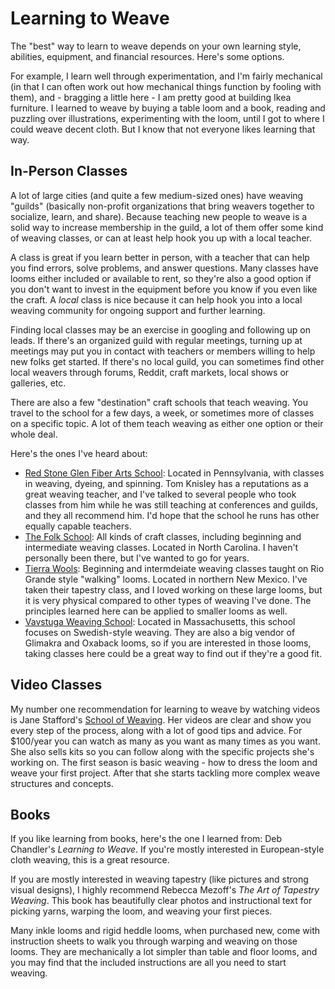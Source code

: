 # Learning to Weave

The "best" way to learn to weave depends on your own learning style, abilities, equipment, and financial resources. Here's some options.

For example, I learn well through experimentation, and I'm fairly mechanical (in that I can often work out how mechanical things function by fooling with them), and - bragging a little here - I am pretty good at building Ikea furniture. I learned to weave by buying a table loom and a book, reading and puzzling over illustrations, experimenting with the loom, until I got to where I could weave decent cloth. But I know that not everyone likes learning that way.

## In-Person Classes

A lot of large cities (and quite a few medium-sized ones) have weaving "guilds" (basically non-profit organizations that bring weavers together to socialize, learn, and share). Because teaching new people to weave is a solid way to increase membership in the guild, a lot of them offer some kind of weaving classes, or can at least help hook you up with a local teacher.

A class is great if you learn better in person, with a teacher that can help you find errors, solve problems, and answer questions. Many classes have looms either included or available to rent, so they're also a good option if you don't want to invest in the equipment before you know if you even like the craft. A _local_ class is nice because it can help hook you into a local weaving community for ongoing support and further learning.

Finding local classes may be an exercise in googling and following up on leads. If there's an organized guild with regular meetings, turning up at meetings may put you in contact with teachers or members willing to help new folks get started. If there's no local guild, you can sometimes find other local weavers through forums, Reddit, craft markets, local shows or galleries, etc.

There are also a few "destination" craft schools that teach weaving. You travel to the school for a few days, a week, or sometimes more of classes on a specific topic. A lot of them teach weaving as either one option or their whole deal.

Here's the ones I've heard about:

* [Red Stone Glen Fiber Arts School](www.redstoneglen.com): Located in Pennsylvania, with classes in weaving, dyeing, and spinning. Tom Knisley has a reputations as a great weaving teacher, and I've talked to several people who took classes from him while he was still teaching at conferences and guilds, and they all recommend him. I'd hope that the school he runs has other equally capable teachers.
* [The Folk School](www.folkschool.org): All kinds of craft classes, including beginning and intermediate weaving classes. Located in North Carolina. I haven't personally been there, but I've wanted to go for years.
* [Tierra Wools](www.handweavers.com): Beginning and intermdeiate weaving classes taught on Rio Grande style "walking" looms. Located in northern New Mexico. I've taken their tapestry class, and I loved working on these large looms, but it is very physical compared to other types of weaving I've done. The principles learned here can be applied to smaller looms as well.
* [Vavstuga Weaving School](www.vavstuga.com): Located in Massachusetts, this school focuses on Swedish-style weaving. They are also a big vendor of Glimakra and Oxaback looms, so if you are interested in those looms, taking classes here could be a great way to find out if they're a good fit.

## Video Classes

My number one recommendation for learning to weave by watching videos is Jane Stafford's [School of Weaving](https://janestaffordtextiles.com/school-of-weaving/). Her videos are clear and show you every step of the process, along with a lot of good tips and advice. For $100/year you can watch as many as you want as many times as you want. She also sells kits so you can follow along with the specific projects she's working on. The first season is basic weaving - how to dress the loom and weave your first project. After that she starts tackling more complex weave structures and concepts.

## Books

If you like learning from books, here's the one I learned from: Deb Chandler's <cite>Learning to Weave</cite>. If you're mostly interested in European-style cloth weaving, this is a great resource.

If you are mostly interested in weaving tapestry (like pictures and strong visual designs), I highly recommend Rebecca Mezoff's <cite>The Art of Tapestry Weaving</cite>. This book has beautifully clear photos and instructional text for picking yarns, warping the loom, and weaving your first pieces.

Many inkle looms and rigid heddle looms, when purchased new, come with instruction sheets to walk you through warping and weaving on those looms. They are mechanically a lot simpler than table and floor looms, and you may find that the included instructions are all you need to start weaving.
